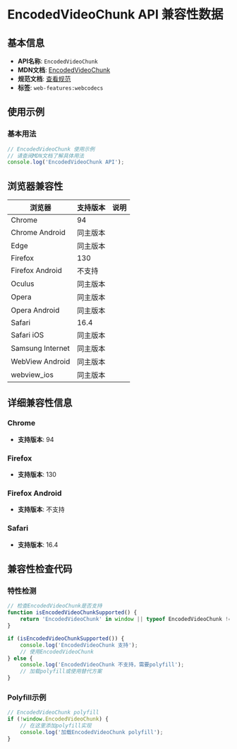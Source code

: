 # EncodedVideoChunk API 兼容性数据

## 基本信息

- **API名称**: `EncodedVideoChunk`
- **MDN文档**: [EncodedVideoChunk](https://developer.mozilla.org/docs/Web/API/EncodedVideoChunk)
- **规范文档**: [查看规范](https://w3c.github.io/webcodecs/#encodedvideochunk-interface)
- **标签**: `web-features:webcodecs`

## 使用示例

### 基本用法

```javascript
// EncodedVideoChunk 使用示例
// 请查阅MDN文档了解具体用法
console.log('EncodedVideoChunk API');
```

## 浏览器兼容性

| 浏览器 | 支持版本 | 说明 |
|--------|----------|------|
| Chrome | 94 |  |
| Chrome Android | 同主版本 |  |
| Edge | 同主版本 |  |
| Firefox | 130 |  |
| Firefox Android | 不支持 |  |
| Oculus | 同主版本 |  |
| Opera | 同主版本 |  |
| Opera Android | 同主版本 |  |
| Safari | 16.4 |  |
| Safari iOS | 同主版本 |  |
| Samsung Internet | 同主版本 |  |
| WebView Android | 同主版本 |  |
| webview_ios | 同主版本 |  |

## 详细兼容性信息

### Chrome

- **支持版本**: 94

### Firefox

- **支持版本**: 130

### Firefox Android

- **支持版本**: 不支持

### Safari

- **支持版本**: 16.4

## 兼容性检查代码

### 特性检测

```javascript
// 检查EncodedVideoChunk是否支持
function isEncodedVideoChunkSupported() {
    return 'EncodedVideoChunk' in window || typeof EncodedVideoChunk !== 'undefined';
}

if (isEncodedVideoChunkSupported()) {
    console.log('EncodedVideoChunk 支持');
    // 使用EncodedVideoChunk
} else {
    console.log('EncodedVideoChunk 不支持，需要polyfill');
    // 加载polyfill或使用替代方案
}
```

### Polyfill示例

```javascript
// EncodedVideoChunk polyfill
if (!window.EncodedVideoChunk) {
    // 在这里添加polyfill实现
    console.log('加载EncodedVideoChunk polyfill');
}
```

